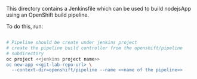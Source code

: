 This directory contains a Jenkinsfile which can be used to build
nodejsApp using an OpenShift build pipeline.

To do this, run:

```bash

# Pipeline should be create under jenkins project
# create the pipeline build controller from the openshift/pipeline
# subdirectory 
oc project <<jenkins project name>>
oc new-app <<git-lab-repo-url> \
  --context-dir=openshift/pipeline --name <<name of the pipeline>>
